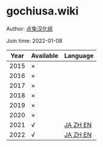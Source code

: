 # gochiusa.wiki

Author: [点兔汉化组](https://space.bilibili.com/488752341)

Join time: 2022-01-08

| Year | Available | Language                                  |
|------|-----------|-------------------------------------------|
| 2015 | ×         |                                           |
| 2016 | ×         |                                           |
| 2017 | ×         |                                           |
| 2018 | ×         |                                           |
| 2019 | ×         |                                           |
| 2020 | ×         |                                           |                                                    |
| 2021 | √         | [JA ZH EN](https://gochiusa.wiki/2021af/) |
| 2022 | √         | [JA ZH EN](https://gochiusa.wiki/2022af/) |

